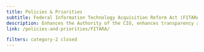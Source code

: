 ```yaml
---
title: Policies & Priorities
subtitle: Federal Information Technology Acquisition Reform Act (FITARA)
description: Enhances the Authority of the CIO, enhances transparency and improved risk management in IT Investments...etc.
link: /policies-and-priorities/FITARA/

filters: category-2 closed
---
```

